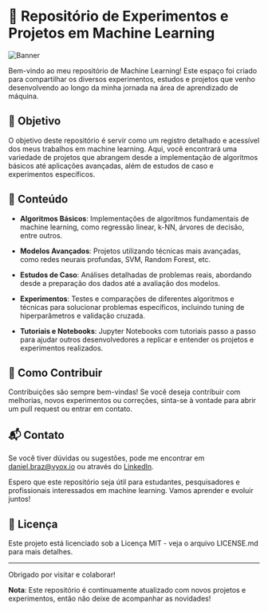 # 🧠 Repositório de Experimentos e Projetos em Machine Learning

![Banner](https://github-dbrazl.s3.amazonaws.com/machine-learning/banner.jpg)

Bem-vindo ao meu repositório de Machine Learning! Este espaço foi criado para compartilhar os diversos experimentos, estudos e projetos que venho desenvolvendo ao longo da minha jornada na área de aprendizado de máquina.

## 🎯 Objetivo

O objetivo deste repositório é servir como um registro detalhado e acessível dos meus trabalhos em machine learning. Aqui, você encontrará uma variedade de projetos que abrangem desde a implementação de algoritmos básicos até aplicações avançadas, além de estudos de caso e experimentos específicos.

## 📁 Conteúdo

- **Algoritmos Básicos**: Implementações de algoritmos fundamentais de machine learning, como regressão linear, k-NN, árvores de decisão, entre outros.

- **Modelos Avançados**: Projetos utilizando técnicas mais avançadas, como redes neurais profundas, SVM, Random Forest, etc.

- **Estudos de Caso**: Análises detalhadas de problemas reais, abordando desde a preparação dos dados até a avaliação dos modelos.

- **Experimentos**: Testes e comparações de diferentes algoritmos e técnicas para solucionar problemas específicos, incluindo tuning de hiperparâmetros e validação cruzada.

- **Tutoriais e Notebooks**: Jupyter Notebooks com tutoriais passo a passo para ajudar outros desenvolvedores a replicar e entender os projetos e experimentos realizados.

## 🤝 Como Contribuir

Contribuições são sempre bem-vindas! Se você deseja contribuir com melhorias, novos experimentos ou correções, sinta-se à vontade para abrir um pull request ou entrar em contato.

## 📬 Contato

Se você tiver dúvidas ou sugestões, pode me encontrar em daniel.braz@vyox.io ou através do [LinkedIn](https://www.linkedin.com/in/dbrazl/).



Espero que este repositório seja útil para estudantes, pesquisadores e profissionais interessados em machine learning. Vamos aprender e evoluir juntos!


## 📜 Licença

Este projeto está licenciado sob a Licença MIT - veja o arquivo LICENSE.md para mais detalhes.

---

Obrigado por visitar e colaborar!

**Nota**: Este repositório é continuamente atualizado com novos projetos e experimentos, então não deixe de acompanhar as novidades!
